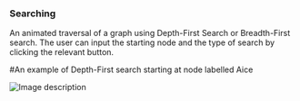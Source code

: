 ### Searching

An animated traversal of a graph using Depth-First Search or Breadth-First search. The user can input the starting node and the type of search by clicking the relevant button.

#An example of Depth-First search starting at node labelled Aice

![Image description]('pic1.PNG')

